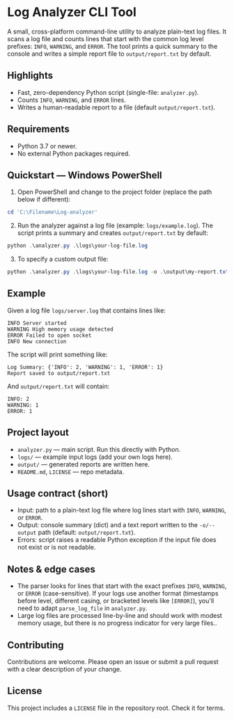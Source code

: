 # Log Analyzer CLI Tool

A small, cross-platform command-line utility to analyze plain-text log files. It scans a log file and counts lines that start with the common log level prefixes: `INFO`, `WARNING`, and `ERROR`. The tool prints a quick summary to the console and writes a simple report file to `output/report.txt` by default.

## Highlights

- Fast, zero-dependency Python script (single-file: `analyzer.py`).
- Counts `INFO`, `WARNING`, and `ERROR` lines.
- Writes a human-readable report to a file (default `output/report.txt`).

## Requirements

- Python 3.7 or newer.
- No external Python packages required.

## Quickstart — Windows PowerShell

1. Open PowerShell and change to the project folder (replace the path below if different):

```powershell
cd 'C:\Filename\Log-analyzer'
```

2. Run the analyzer against a log file (example: `logs/example.log`). The script prints a summary and creates `output/report.txt` by default:

```powershell
python .\analyzer.py .\logs\your-log-file.log
```

3. To specify a custom output file:

```powershell
python .\analyzer.py .\logs\your-log-file.log -o .\output\my-report.txt
```

## Example

Given a log file `logs/server.log` that contains lines like:

```
INFO Server started
WARNING High memory usage detected
ERROR Failed to open socket
INFO New connection
```

The script will print something like:

```
Log Summary: {'INFO': 2, 'WARNING': 1, 'ERROR': 1}
Report saved to output/report.txt
```

And `output/report.txt` will contain:

```
INFO: 2
WARNING: 1
ERROR: 1
```

## Project layout

- `analyzer.py` — main script. Run this directly with Python.
- `logs/` — example input logs (add your own logs here).
- `output/` — generated reports are written here.
- `README.md`, `LICENSE` — repo metadata.

## Usage contract (short)

- Input: path to a plain-text log file where log lines start with `INFO`, `WARNING`, or `ERROR`.
- Output: console summary (dict) and a text report written to the `-o/--output` path (default: `output/report.txt`).
- Errors: script raises a readable Python exception if the input file does not exist or is not readable.

## Notes & edge cases

- The parser looks for lines that start with the exact prefixes `INFO`, `WARNING`, or `ERROR` (case-sensitive). If your logs use another format (timestamps before level, different casing, or bracketed levels like `[ERROR]`), you'll need to adapt `parse_log_file` in `analyzer.py`.
- Large log files are processed line-by-line and should work with modest memory usage, but there is no progress indicator for very large files..

## Contributing

Contributions are welcome. Please open an issue or submit a pull request with a clear description of your change.

## License

This project includes a `LICENSE` file in the repository root. Check it for terms.